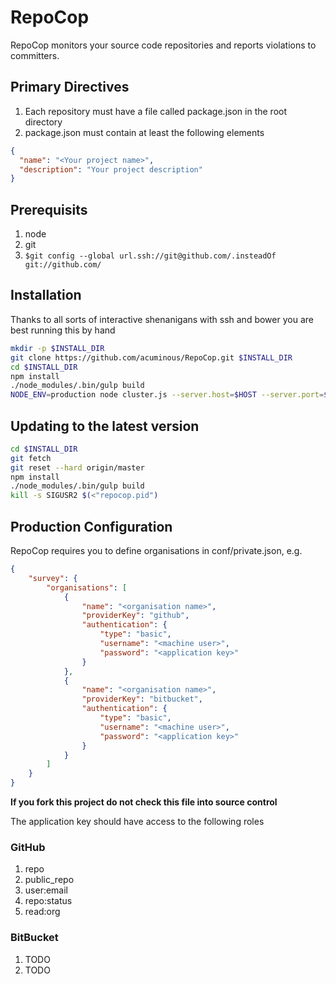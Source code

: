 # RepoCop
RepoCop monitors your source code repositories and reports violations to committers.

## Primary Directives
1. Each repository must have a file called package.json in the root directory
1. package.json must contain at least the following elements
```json
{
  "name": "<Your project name>",
  "description": "Your project description"
}
```
## Prerequisits
1. node
1. git
1. ```$git config --global url.ssh://git@github.com/.insteadOf git://github.com/```

## Installation
Thanks to all sorts of interactive shenanigans with ssh and bower you are best running this by hand
```bash
mkdir -p $INSTALL_DIR
git clone https://github.com/acuminous/RepoCop.git $INSTALL_DIR
cd $INSTALL_DIR
npm install
./node_modules/.bin/gulp build
NODE_ENV=production node cluster.js --server.host=$HOST --server.port=$PORT
```

## Updating to the latest version
```bash
cd $INSTALL_DIR
git fetch
git reset --hard origin/master  
npm install
./node_modules/.bin/gulp build
kill -s SIGUSR2 $(<"repocop.pid")
```

## Production Configuration
RepoCop requires you to define organisations in conf/private.json, e.g.
```json
{
    "survey": {
        "organisations": [
            {
                "name": "<organisation name>",
                "providerKey": "github",
                "authentication": {
                    "type": "basic",
                    "username": "<machine user>",
                    "password": "<application key>"
                }
            },
            {
                "name": "<organisation name>",
                "providerKey": "bitbucket",
                "authentication": {
                    "type": "basic",
                    "username": "<machine user>",
                    "password": "<application key>"
                }
            }            
        ]
    }
}
```
**If you fork this project do not check this file into source control**


The application key should have access to the following roles

### GitHub
 1. repo
 1. public_repo
 1. user:email
 1. repo:status
 1. read:org

### BitBucket
 1. TODO
 1. TODO

